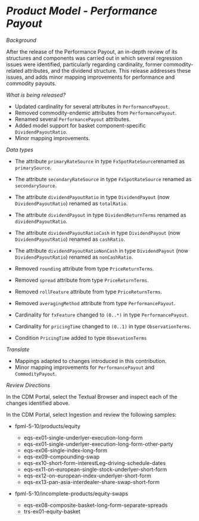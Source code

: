 # *Product Model - Performance Payout*

_Background_ 

After the release of the Performance Payout, an in-depth review of its structures and components was carried out in which several regression issues were identified, particularly regarding cardinality, former commodity-related attributes, and the dividend structure. This release addresses these issues, and adds minor mapping improvements for performance and commodity payouts.

_What is being released?_

- Updated cardinality for several attributes in `PerformancePayout`.
- Removed commodity-endemic attributes from `PerformancePayout`.
- Renamed several `PerformancePayout` attributes.
- Added model support for basket component-specific `DividendPayoutRatio`.
- Minor mapping improvements.

_Data types_

- The attribute `primaryRateSource` in type `FxSpotRateSource`renamed as `primarySource`.
- The attribute `secondaryRateSource` in type `FxSpotRateSource` renamed as `secondarySource`.
- The attribute `dividendPayoutRatio` in type `DividendPayout` (now `DividendPayoutRatio`) renamed as `totalRatio`.
- The attribute `dividendPayout` in type `DividendReturnTerms` renamed as `dividendPayoutRatio`.
- The attribute `dividendPayoutRatioCash` in type `DividendPayout` (now `DividendPayoutRatio`) renamed as `cashRatio`.
- The attribute `dividendPayoutRatioNonCash` in type `DividendPayout` (now `DividendPayoutRatio`) renamed as `nonCashRatio`.

- Removed `rounding` attribute from type `PriceReturnTerms`.
- Removed `spread` attribute from type `PriceReturnTerms`.
- Removed `rollFeature` attribute from type `PriceReturnTerms`.
- Removed `averagingMethod` attribute from type `PerformancePayout`.

- Cardinality for `fxFeature` changed to `(0..*)` in type `PerformancePayout`.
- Cardinality for `pricingTime` changed to `(0..1)` in type `ObservationTerms`.
- Condition `PricingTime` added to type `ObsevationTerms`

_Translate_

- Mappings adapted to changes introduced in this contribution.
- Minor mapping improvements for `PerformancePayout` and `CommodityPayout`.

_Review Directions_

In the CDM Portal, select the Textual Browser and inspect each of the changes identified above.

In the CDM Portal, select Ingestion and review the following samples:

- fpml-5-10/products/equity
  - eqs-ex01-single-underlyer-execution-long-form
  - eqs-ex01-single-underlyer-execution-long-form-other-party
  - eqs-ex06-single-index-long-form
  - eqs-ex09-compounding-swap
  - eqs-ex10-short-form-interestLeg-driving-schedule-dates
  - eqs-ex11-on-european-single-stock-underlyer-short-form
  - eqs-ex12-on-european-index-underlyer-short-form
  - eqs-ex13-pan-asia-interdealer-share-swap-short-form

- fpml-5-10/incomplete-products/equity-swaps
  - eqs-ex08-composite-basket-long-form-separate-spreads
  - trs-ex01-equity-basket